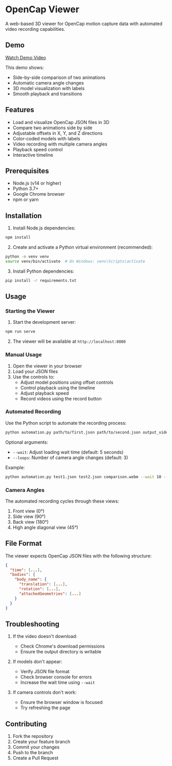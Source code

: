 # OpenCap Viewer

A web-based 3D viewer for OpenCap motion capture data with automated video recording capabilities.

## Demo

[Watch Demo Video](./demo/subj2.webm)

This demo shows:
- Side-by-side comparison of two animations
- Automatic camera angle changes
- 3D model visualization with labels
- Smooth playback and transitions

## Features

- Load and visualize OpenCap JSON files in 3D
- Compare two animations side by side
- Adjustable offsets in X, Y, and Z directions
- Color-coded models with labels
- Video recording with multiple camera angles
- Playback speed control
- Interactive timeline

## Prerequisites

- Node.js (v14 or higher)
- Python 3.7+
- Google Chrome browser
- npm or yarn

## Installation

1. Install Node.js dependencies:
```bash
npm install
```

2. Create and activate a Python virtual environment (recommended):
```bash
python -m venv venv
source venv/bin/activate  # On Windows: venv\Scripts\activate
```

3. Install Python dependencies:
```bash
pip install -r requirements.txt
```

## Usage

### Starting the Viewer

1. Start the development server:
```bash
npm run serve
```

2. The viewer will be available at `http://localhost:8080`

### Manual Usage

1. Open the viewer in your browser
2. Load your JSON files
3. Use the controls to:
   - Adjust model positions using offset controls
   - Control playback using the timeline
   - Adjust playback speed
   - Record videos using the record button

### Automated Recording

Use the Python script to automate the recording process:

```bash
python automation.py path/to/first.json path/to/second.json output_video.webm
```

Optional arguments:
- `--wait`: Adjust loading wait time (default: 5 seconds)
- `--loops`: Number of camera angle changes (default: 3)

Example:
```bash
python automation.py test1.json test2.json comparison.webm --wait 10 --loops 4
```

### Camera Angles

The automated recording cycles through these views:
1. Front view (0°)
2. Side view (90°)
3. Back view (180°)
4. High angle diagonal view (45°)

## File Format

The viewer expects OpenCap JSON files with the following structure:
```json
{
  "time": [...],
  "bodies": {
    "body_name": {
      "translation": [...],
      "rotation": [...],
      "attachedGeometries": [...]
    }
  }
}
```

## Troubleshooting

1. If the video doesn't download:
   - Check Chrome's download permissions
   - Ensure the output directory is writable

2. If models don't appear:
   - Verify JSON file format
   - Check browser console for errors
   - Increase the wait time using `--wait`

3. If camera controls don't work:
   - Ensure the browser window is focused
   - Try refreshing the page

## Contributing

1. Fork the repository
2. Create your feature branch
3. Commit your changes
4. Push to the branch
5. Create a Pull Request
